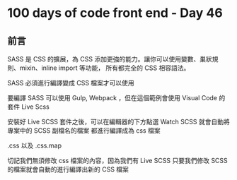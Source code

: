 # 100 days of code front end - Day 46
## 前言
SASS 是 CSS 的擴展，為 CSS 添加更強的能力。讓你可以使用變數、巢狀規則、mixin、inline import 等功能，
所有都完全的 CSS 相容語法。

SASS 必須進行編譯變成 CSS 檔案才可以使用

要編譯 SASS 可以使用 Gulp, Webpack ，但在這個範例會使用 Visual Code 的套件 Live Scss

安裝好 Live SCSS 套件之後，可以在編輯器的下方點選 Watch SCSS  就會自動將專案中的 SCSS 副檔名的檔案
都進行編譯成為 css 檔案

.css 以及 .css.map

切記我們無須修改 css 檔案的內容，因為我們有 Live SCSS 只要我們修改 SCSS 的檔案就會自動的進行編譯出新的 CSS 檔案


